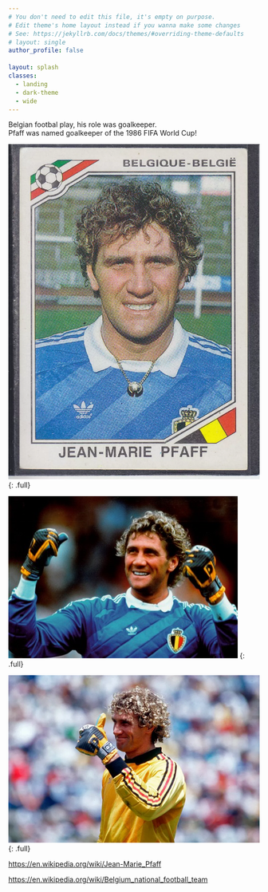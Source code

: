 ```yaml
---
# You don't need to edit this file, it's empty on purpose.
# Edit theme's home layout instead if you wanna make some changes
# See: https://jekyllrb.com/docs/themes/#overriding-theme-defaults
# layout: single
author_profile: false

layout: splash
classes:
  - landing
  - dark-theme
  - wide
---
```


Belgian footbal play, his role was goalkeeper.   
Pfaff was named goalkeeper of the 1986 FIFA World Cup!  


![full](/assets/images/mexico-86-world-cup-jean-marie-pfaff-belgique-sticker.webp)
{: .full}

![full](/assets/images/wide.jpg)
{: .full}

![full](/assets/images/Jean-Marie-Pfaff-thumbs-up.webp)
{: .full}


https://en.wikipedia.org/wiki/Jean-Marie_Pfaff

https://en.wikipedia.org/wiki/Belgium_national_football_team


